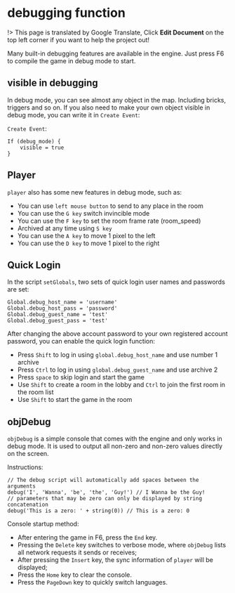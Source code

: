 # debugging function

!> This page is translated by Google Translate, Click **Edit Document** on the top left corner if you want to help the project out!

Many built-in debugging features are available in the engine. Just press F6 to compile the game in debug mode to start.

## visible in debugging

In debug mode, you can see almost any object in the map. Including bricks, triggers and so on. If you also need to make your own object visible in debug mode, you can write it in `Create Event`:

`Create Event`:

```gml
If (debug_mode) {
    visible = true
}
```

## Player

`player` also has some new features in debug mode, such as:

- You can use `left mouse button` to send to any place in the room
- You can use the `G key` switch invincible mode
- You can use the `F key` to set the room frame rate (room_speed)
- Archived at any time using `S key`
- You can use the `A key` to move 1 pixel to the left
- You can use the `D key` to move 1 pixel to the right

## Quick Login

In the script `setGlobals`, two sets of quick login user names and passwords are set:

```gml
Global.debug_host_name = 'username'
Global.debug_host_pass = 'password'
Global.debug_guest_name = 'test'
Global.debug_guest_pass = 'test'
```

After changing the above account password to your own registered account password, you can enable the quick login function:

- Press `Shift` to log in using `global.debug_host_name` and use number 1 archive
- Press `Ctrl` to log in using `global.debug_guest_name` and use archive 2
- Press `space` to skip login and start the game
- Use `Shift` to create a room in the lobby and `Ctrl` to join the first room in the room list
- Use `Shift` to start the game in the room

## objDebug

`objDebug` is a simple console that comes with the engine and only works in debug mode. It is used to output all non-zero and non-zero values ​​directly on the screen.

Instructions:

```gml
// The debug script will automatically add spaces between the arguments
debug('I', 'Wanna', 'be', 'the', 'Guy!') // I Wanna be the Guy!
// parameters that may be zero can only be displayed by string concatenation
debug('This is a zero: ' + string(0)) // This is a zero: 0
```

Console startup method:

- After entering the game in F6, press the `End` key.
- Pressing the `Delete` key switches to verbose mode, where `objDebug` lists all network requests it sends or receives;
- After pressing the `Insert` key, the sync information of `player` will be displayed;
- Press the `Home` key to clear the console.
- Press the `PageDown` key to quickly switch languages.
